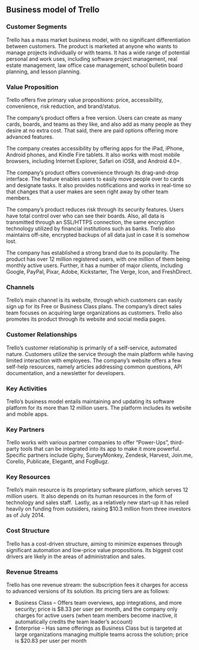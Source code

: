 Business model of Trello
------------------------

 ### Customer Segments

 Trello has a mass market business model, with no significant differentiation between customers. The product is marketed at anyone who wants to manage projects individually or with teams. It has a wide range of potential personal and work uses, including software project management, real estate management, law office case management, school bulletin board planning, and lesson planning.

 ### Value Proposition

 Trello offers five primary value propositions: price, accessibility, convenience, risk reduction, and brand/status.

 The company’s product offers a free version. Users can create as many cards, boards, and teams as they like, and also add as many people as they desire at no extra cost. That said, there are paid options offering more advanced features.

 The company creates accessibility by offering apps for the iPad, iPhone, Android phones, and Kindle Fire tablets. It also works with most mobile browsers, including Internet Explorer, Safari on iOS8, and Android 4.0+.

 The company’s product offers convenience through its drag-and-drop interface. The feature enables users to easily move people over to cards and designate tasks. It also provides notifications and works in real-time so that changes that a user makes are seen right away by other team members.

 The company’s product reduces risk through its security features. Users have total control over who can see their boards. Also, all data is transmitted through an SSL/HTTPS connection, the same encryption technology utilized by financial institutions such as banks. Trello also maintains off-site, encrypted backups of all data just in case it is somehow lost.

 The company has established a strong brand due to its popularity. The product has over 12 million registered users, with one million of them being monthly active users. Further, it has a number of major clients, including Google, PayPal, Pixar, Adobe, Kickstarter, The Verge, Icon, and FreshDirect.

 ### Channels

 Trello’s main channel is its website, through which customers can easily sign up for its Free or Business Class plans. The company’s direct sales team focuses on acquiring large organizations as customers. Trello also promotes its product through its website and social media pages.

 ### Customer Relationships

 Trello’s customer relationship is primarily of a self-service, automated nature. Customers utilize the service through the main platform while having limited interaction with employees. The company’s website offers a few self-help resources, namely articles addressing common questions, API documentation, and a newsletter for developers.

 ### Key Activities

 Trello’s business model entails maintaining and updating its software platform for its more than 12 million users. The platform includes its website and mobile apps.

 ### Key Partners

 Trello works with various partner companies to offer “Power-Ups”, third-party tools that can be integrated into its app to make it more powerful. Specific partners include Giphy, SurveyMonkey, Zendesk, Harvest, Join.me, Corello, Publicate, Elegantt, and FogBugz.

 ### Key Resources

 Trello’s main resource is its proprietary software platform, which serves 12 million users.  It also depends on its human resources in the form of technology and sales staff.  Lastly, as a relatively new start-up it has relied heavily on funding from outsiders, raising $10.3 million from three investors as of July 2014.

 ### Cost Structure

 Trello has a cost-driven structure, aiming to minimize expenses through significant automation and low-price value propositions. Its biggest cost drivers are likely in the areas of administration and sales.

 ### Revenue Streams

 Trello has one revenue stream: the subscription fees it charges for access to advanced versions of its solution. Its pricing tiers are as follows:

  * Business Class – Offers team overviews, app integrations, and more security; price is $8.33 per user per month, and the company only charges for active users (when team members become inactive, it automatically credits the team leader’s account)
 * Enterprise – Has same offerings as Business Class but is targeted at large organizations managing multiple teams across the solution; price is $20.83 per user per month